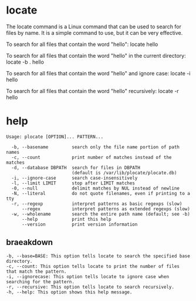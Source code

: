 # locate 

The locate command is a Linux command that can be used to search for files by name. It is a simple command to use, but it can be very effective.

To search for all files that contain the word "hello":
locate hello

To search for all files that contain the word "hello" in the current directory:
locate -b . hello

To search for all files that contain the word "hello" and ignore case:
locate -i hello

To search for all files that contain the word "hello" recursively:
locate -r hello


# help

```
Usage: plocate [OPTION]... PATTERN...

  -b, --basename         search only the file name portion of path names
  -c, --count            print number of matches instead of the matches
  -d, --database DBPATH  search for files in DBPATH
                         (default is /var/lib/plocate/plocate.db)
  -i, --ignore-case      search case-insensitively
  -l, --limit LIMIT      stop after LIMIT matches
  -0, --null             delimit matches by NUL instead of newline
  -N, --literal          do not quote filenames, even if printing to a tty
  -r, --regexp           interpret patterns as basic regexps (slow)
      --regex            interpret patterns as extended regexps (slow)
  -w, --wholename        search the entire path name (default; see -b)
      --help             print this help
      --version          print version information

```

## braeakdown

```
-b, --base=BASE: This option tells locate to search the specified base directory.
-c, --count: This option tells locate to print the number of files that match the pattern.
-i, --ignorecase: This option tells locate to ignore case when searching for the pattern.
-r, --recursive: This option tells locate to search recursively.
-h, --help: This option shows this help message.
```

